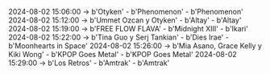 2024-08-02 15:06:00 -> b'Otyken' - b'Phenomenon' - b'Phenomenon'
2024-08-02 15:12:00 -> b'Ummet Ozcan y Otyken' - b'Altay' - b'Altay'
2024-08-02 15:19:00 -> b'FREE FLOW FLAVA' - b'Midnight XIII' - b'Ikari'
2024-08-02 15:22:00 -> b'Tina Guo y Serj Tankian' - b'Dies Irae' - b'Moonhearts in Space'
2024-08-02 15:26:00 -> b'Mia Asano, Grace Kelly y Kiki Wong' - b'KPOP Goes Metal' - b'KPOP Goes Metal'
2024-08-02 15:29:00 -> b'Los Retros' - b'Amtrak' - b'Amtrak'
